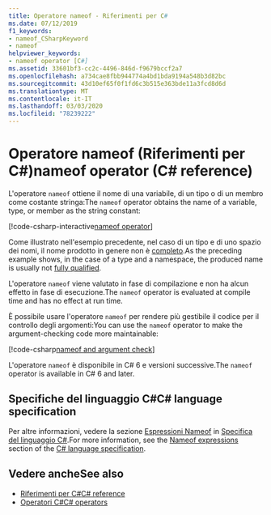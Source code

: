 ```yaml
---
title: Operatore nameof - Riferimenti per C#
ms.date: 07/12/2019
f1_keywords:
- nameof_CSharpKeyword
- nameof
helpviewer_keywords:
- nameof operator [C#]
ms.assetid: 33601bf3-cc2c-4496-846d-f9679bccf2a7
ms.openlocfilehash: a734cae8fbb944774a4bd1bda9194a548b3d82bc
ms.sourcegitcommit: 43d10ef65f0f1fd6c3b515e363bde11a3fcd8d6d
ms.translationtype: MT
ms.contentlocale: it-IT
ms.lasthandoff: 03/03/2020
ms.locfileid: "78239222"
---
```

# <a name="nameof-operator-c-reference"></a><span data-ttu-id="9a871-102">Operatore nameof (Riferimenti per C#)</span><span class="sxs-lookup"><span data-stu-id="9a871-102">nameof operator (C# reference)</span></span>

<span data-ttu-id="9a871-103">L'operatore `nameof` ottiene il nome di una variabile, di un tipo o di un membro come costante stringa:</span><span class="sxs-lookup"><span data-stu-id="9a871-103">The `nameof` operator obtains the name of a variable, type, or member as the string constant:</span></span>

[!code-csharp-interactive[nameof operator](~/samples/snippets/csharp/language-reference/operators/NameOfOperator.cs#Examples)]

<span data-ttu-id="9a871-104">Come illustrato nell'esempio precedente, nel caso di un tipo e di uno spazio dei nomi, il nome prodotto in genere non è [completo](~/_csharplang/spec/basic-concepts.md#fully-qualified-names).</span><span class="sxs-lookup"><span data-stu-id="9a871-104">As the preceding example shows, in the case of a type and a namespace, the produced name is usually not [fully qualified](~/_csharplang/spec/basic-concepts.md#fully-qualified-names).</span></span>

<span data-ttu-id="9a871-105">L'operatore `nameof` viene valutato in fase di compilazione e non ha alcun effetto in fase di esecuzione.</span><span class="sxs-lookup"><span data-stu-id="9a871-105">The `nameof` operator is evaluated at compile time and has no effect at run time.</span></span>

<span data-ttu-id="9a871-106">È possibile usare l'operatore `nameof` per rendere più gestibile il codice per il controllo degli argomenti:</span><span class="sxs-lookup"><span data-stu-id="9a871-106">You can use the `nameof` operator to make the argument-checking code more maintainable:</span></span>

[!code-csharp[nameof and argument check](~/samples/snippets/csharp/language-reference/operators/NameOfOperator.cs#ExceptionMessage)]

<span data-ttu-id="9a871-107">L'operatore `nameof` è disponibile in C# 6 e versioni successive.</span><span class="sxs-lookup"><span data-stu-id="9a871-107">The `nameof` operator is available in C# 6 and later.</span></span>

## <a name="c-language-specification"></a><span data-ttu-id="9a871-108">Specifiche del linguaggio C#</span><span class="sxs-lookup"><span data-stu-id="9a871-108">C# language specification</span></span>

<span data-ttu-id="9a871-109">Per altre informazioni, vedere la sezione [Espressioni Nameof](~/_csharplang/spec/expressions.md#nameof-expressions) in [Specifica del linguaggio C#](~/_csharplang/spec/introduction.md).</span><span class="sxs-lookup"><span data-stu-id="9a871-109">For more information, see the [Nameof expressions](~/_csharplang/spec/expressions.md#nameof-expressions) section of the [C# language specification](~/_csharplang/spec/introduction.md).</span></span>

## <a name="see-also"></a><span data-ttu-id="9a871-110">Vedere anche</span><span class="sxs-lookup"><span data-stu-id="9a871-110">See also</span></span>

- [<span data-ttu-id="9a871-111">Riferimenti per C#</span><span class="sxs-lookup"><span data-stu-id="9a871-111">C# reference</span></span>](../index.md)
- [<span data-ttu-id="9a871-112">Operatori C#</span><span class="sxs-lookup"><span data-stu-id="9a871-112">C# operators</span></span>](index.md)
